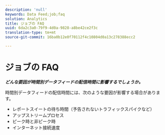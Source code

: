 ```yaml
---
description: 'null'
keywords: Data Feed;job;faq
solution: Analytics
title: ジョブの FAQ
uuid: 6da2c3a0-79f9-4d0a-9828-a8be42ce2f3c
translation-type: tm+mt
source-git-commit: 16ba0b12e0f70112f4c10804d0a13c278388ecc2

---
```



# ジョブの FAQ

***どんな要因が時間別データフィードの配信時間に影響するでしょうか。***

時間別データフィードの配信時間には、次のような要因が影響する場合があります。

* レポートスイートの待ち時間（予告されないトラフィックスパイクなど）
* アップストリームプロセス
* ピーク時と非ピーク時
* インターネット接続速度
